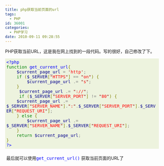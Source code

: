 ```yaml
---
title: php获取当前页面的url
tags:
  - PHP
id: 36001
categories:
  - PHP学习
date: 2010-09-11 09:28:55
---
```


<span style="font-family: Arial; font-size: 14px; color: rgb(65, 65, 65); line-height: 22px; "></span>

PHP获取当前URL，这是我在网上找到的一段代码。写的很好，自己修改了下。<span id="more-2706"></span>
<pre style="margin-top: 0px; margin-right: 0px; margin-bottom: 20px; margin-left: 0px; padding-top: 4px; padding-right: 4px; padding-bottom: 4px; padding-left: 4px; background-image: initial; background-attachment: initial; background-origin: initial; background-clip: initial; background-color: rgb(237, 243, 222); white-space: pre-wrap; word-wrap: break-word; background-position: initial initial; background-repeat: initial initial; "><span style="color: blue; ">&lt;?php</span><span style="color: gray; ">
</span><span style="color: green; ">function</span><span style="color: gray; "> </span><span style="color: blue; ">get_current_url</span><span style="color: olive; ">{</span><span style="color: gray; ">
&nbsp;&nbsp; &nbsp;</span><span style="color: rgb(0, 0, 139); ">$current_page_url</span><span style="color: gray; "> = </span><span style="color: rgb(139, 0, 0); ">'</span><span style="color: red; ">http</span><span style="color: rgb(139, 0, 0); ">'</span><span style="color: gray; ">;
&nbsp;&nbsp; &nbsp;</span><span style="color: green; ">if</span><span style="color: gray; "> </span><span style="color: olive; ">(</span><span style="color: rgb(0, 0, 139); ">$_SERVER</span><span style="color: olive; ">[</span><span style="color: rgb(139, 0, 0); ">"</span><span style="color: red; ">HTTPS</span><span style="color: rgb(139, 0, 0); ">"</span><span style="color: olive; ">]</span><span style="color: gray; "> == </span><span style="color: rgb(139, 0, 0); ">"</span><span style="color: red; ">on</span><span style="color: rgb(139, 0, 0); ">"</span><span style="color: olive; ">)</span><span style="color: gray; "> </span><span style="color: olive; ">{</span><span style="color: gray; ">
&nbsp;&nbsp; &nbsp; &nbsp; &nbsp;</span><span style="color: rgb(0, 0, 139); ">$current_page_url</span><span style="color: gray; "> .= </span><span style="color: rgb(139, 0, 0); ">"</span><span style="color: red; ">s</span><span style="color: rgb(139, 0, 0); ">"</span><span style="color: gray; ">;
&nbsp;&nbsp; &nbsp;</span><span style="color: olive; ">}</span><span style="color: gray; ">
&nbsp;&nbsp; &nbsp; </span><span style="color: rgb(0, 0, 139); ">$current_page_url</span><span style="color: gray; "> .= </span><span style="color: rgb(139, 0, 0); ">"</span><span style="color: red; ">://</span><span style="color: rgb(139, 0, 0); ">"</span><span style="color: gray; ">;
&nbsp;&nbsp; &nbsp; </span><span style="color: green; ">if</span><span style="color: gray; "> </span><span style="color: olive; ">(</span><span style="color: rgb(0, 0, 139); ">$_SERVER</span><span style="color: olive; ">[</span><span style="color: rgb(139, 0, 0); ">"</span><span style="color: red; ">SERVER_PORT</span><span style="color: rgb(139, 0, 0); ">"</span><span style="color: olive; ">]</span><span style="color: gray; "> != </span><span style="color: rgb(139, 0, 0); ">"</span><span style="color: red; ">80</span><span style="color: rgb(139, 0, 0); ">"</span><span style="color: olive; ">)</span><span style="color: gray; "> </span><span style="color: olive; ">{</span><span style="color: gray; ">
&nbsp;&nbsp; &nbsp;</span><span style="color: rgb(0, 0, 139); ">$current_page_url</span><span style="color: gray; "> .= </span><span style="color: rgb(0, 0, 139); ">$_SERVER</span><span style="color: olive; ">[</span><span style="color: rgb(139, 0, 0); ">"</span><span style="color: red; ">SERVER_NAME</span><span style="color: rgb(139, 0, 0); ">"</span><span style="color: olive; ">]</span><span style="color: gray; ">.</span><span style="color: rgb(139, 0, 0); ">"</span><span style="color: red; ">:</span><span style="color: rgb(139, 0, 0); ">"</span><span style="color: gray; ">.</span><span style="color: rgb(0, 0, 139); ">$_SERVER</span><span style="color: olive; ">[</span><span style="color: rgb(139, 0, 0); ">"</span><span style="color: red; ">SERVER_PORT</span><span style="color: rgb(139, 0, 0); ">"</span><span style="color: olive; ">]</span><span style="color: gray; ">.</span><span style="color: rgb(0, 0, 139); ">$_SERVER</span><span style="color: olive; ">[</span><span style="color: rgb(139, 0, 0); ">"</span><span style="color: red; ">REQUEST_URI</span><span style="color: rgb(139, 0, 0); ">"</span><span style="color: olive; ">]</span><span style="color: gray; ">;
&nbsp;&nbsp; &nbsp;</span><span style="color: olive; ">}</span><span style="color: gray; "> </span><span style="color: green; ">else</span><span style="color: gray; "> </span><span style="color: olive; ">{</span><span style="color: gray; ">
&nbsp;&nbsp; &nbsp; &nbsp; &nbsp;</span><span style="color: rgb(0, 0, 139); ">$current_page_url</span><span style="color: gray; "> .= </span><span style="color: rgb(0, 0, 139); ">$_SERVER</span><span style="color: olive; ">[</span><span style="color: rgb(139, 0, 0); ">"</span><span style="color: red; ">SERVER_NAME</span><span style="color: rgb(139, 0, 0); ">"</span><span style="color: olive; ">]</span><span style="color: gray; ">.</span><span style="color: rgb(0, 0, 139); ">$_SERVER</span><span style="color: olive; ">[</span><span style="color: rgb(139, 0, 0); ">"</span><span style="color: red; ">REQUEST_URI</span><span style="color: rgb(139, 0, 0); ">"</span><span style="color: olive; ">]</span><span style="color: gray; ">;
&nbsp;&nbsp; &nbsp;</span><span style="color: olive; ">}</span><span style="color: gray; ">
&nbsp;&nbsp; &nbsp;</span><span style="color: green; ">return</span><span style="color: gray; "> </span><span style="color: rgb(0, 0, 139); ">$current_page_url</span><span style="color: gray; ">;
</span><span style="color: olive; ">}</span><span style="color: gray; ">
</span><span style="color: blue; ">?&gt;</span>
</pre>

&nbsp;最后就可以使用<span style="font-family: monospace; color: rgb(0, 0, 255); white-space: pre-wrap; ">get_current_url()</span> 获取当前页面的URL了
